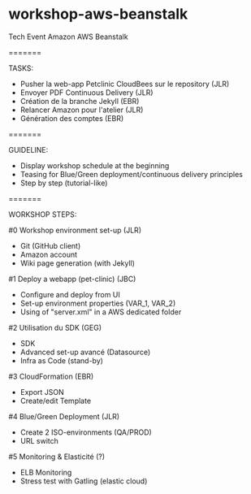 workshop-aws-beanstalk
======================

Tech Event Amazon AWS Beanstalk

=======

TASKS:

- Pusher la web-app Petclinic CloudBees sur le repository (JLR)
- Envoyer PDF Continuous Delivery (JLR)
- Création de la branche Jekyll (EBR)
- Relancer Amazon pour l'atelier (JLR)
- Génération des comptes (EBR)

=======

GUIDELINE:

- Display workshop schedule at the beginning
- Teasing for Blue/Green deployment/continuous delivery principles
- Step by step (tutorial-like)

=======

WORKSHOP STEPS:

#0 Workshop environment set-up (JLR)
 - Git (GitHub client)
 - Amazon account
 - Wiki page generation (with Jekyll)

#1 Deploy a webapp (pet-clinic) (JBC)
 - Configure and deploy from UI
 - Set-up environment properties (VAR_1, VAR_2)
 - Using of "server.xml" in a AWS dedicated folder

#2 Utilisation du SDK (GEG)
 - SDK
 - Advanced set-up avancé (Datasource)
 - Infra as Code (stand-by)

#3 CloudFormation (EBR)
 - Export JSON
 - Create/edit Template

#4 Blue/Green Deployment (JLR)
 - Create 2 ISO-environments (QA/PROD)
 - URL switch

#5 Monitoring & Elasticité (?)
 - ELB Monitoring
 - Stress test with Gatling (elastic cloud)
